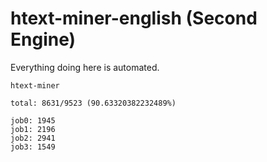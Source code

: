# htext-miner-english (Second Engine)

Everything doing here is automated.

```
htext-miner

total: 8631/9523 (90.63320382232489%)

job0: 1945
job1: 2196
job2: 2941
job3: 1549
```